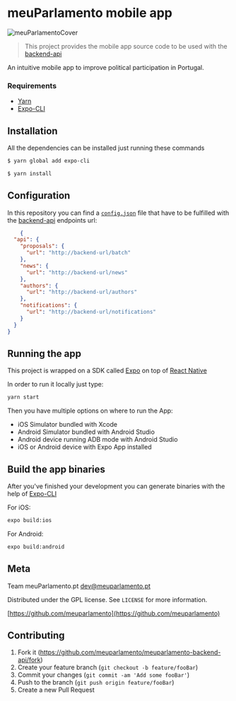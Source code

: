 
# meuParlamento mobile app

![meuParlamentoCover](https://scontent.flis5-1.fna.fbcdn.net/v/t1.0-9/66037340_2128035380641177_3656508476030451712_o.png?_nc_cat=106&_nc_oc=AQntabL12k94L2xmePuGfozVm6TdTS4cfcJ05um62JQioz3SJ_K_oCd0khMS6TQtAzzySgLlFJf8Zs-LPhA__Uki&_nc_ht=scontent.flis5-1.fna&oh=1ecd2b7a5b818790ce06e018d32502a1&oe=5DAB2FA7)
> This project provides the mobile app source code to be used with the [backend-api](https://github.com/meuparlamento/meuparlamento-backend-api)
> 
An intuitive mobile app to improve political participation in Portugal.

### Requirements

* [Yarn](https://yarnpkg.com/lang/en/)
* [Expo-CLI](https://docs.expo.io/versions/latest/workflow/expo-cli/)

## Installation

All the dependencies can be installed just running these commands

```sh
$ yarn global add expo-cli
```

```sh
$ yarn install
```

## Configuration
In this repository you can find a [`config.json`](https://github.com/meuparlamento/react-native-app/blob/master/config.json) file that have to be fulfilled with the [backend-api](https://github.com/meuparlamento/meuparlamento-backend-api) endpoints url:
```json
	{
  "api": {
    "proposals": {
      "url": "http://backend-url/batch"
    },
    "news": {
      "url": "http://backend-url/news"
    },
    "authors": {
      "url": "http://backend-url/authors"
    },
    "notifications": {
      "url": "http://backend-url/notifications"
    }
  }
}
```


## Running the app
This project is wrapped on a SDK called [Expo](https://expo.io/) on top of [React Native](https://facebook.github.io/react-native/)

In order to run it locally just type:

```sh
yarn start 
```
 Then you have multiple options on where to run the App:
 

 - iOS Simulator bundled with Xcode
 - Android Simulator bundled with Android Studio
 - Android device running ADB mode with Android Studio
 - iOS or Android device with Expo App installed

## Build the app binaries
After you've finished your development you can generate binaries with the help of [Expo-CLI](https://docs.expo.io/versions/latest/workflow/expo-cli/)

For iOS:

```sh
expo build:ios
```

For Android:

```sh
expo build:android
```

## Meta

Team meuParlamento.pt dev@meuparlamento.pt

Distributed under the GPL license. See ``LICENSE`` for more information.

[https://github.com/meuparlamento](https://github.com/meuparlamento)

## Contributing

1. Fork it (<https://github.com/meuparlamento/meuparlamento-backend-api/fork>)
2. Create your feature branch (`git checkout -b feature/fooBar`)
3. Commit your changes (`git commit -am 'Add some fooBar'`)
4. Push to the branch (`git push origin feature/fooBar`)
5. Create a new Pull Request